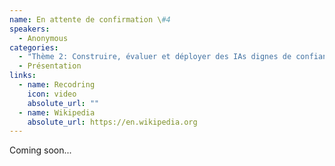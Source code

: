 ```yaml
---
name: En attente de confirmation \#4
speakers:
  - Anonymous
categories:
  - "Thème 2: Construire, évaluer et déployer des IAs dignes de confiance"
  - Présentation
links:
  - name: Recodring
    icon: video
    absolute_url: ""
  - name: Wikipedia
    absolute_url: https://en.wikipedia.org
---
```


Coming soon...